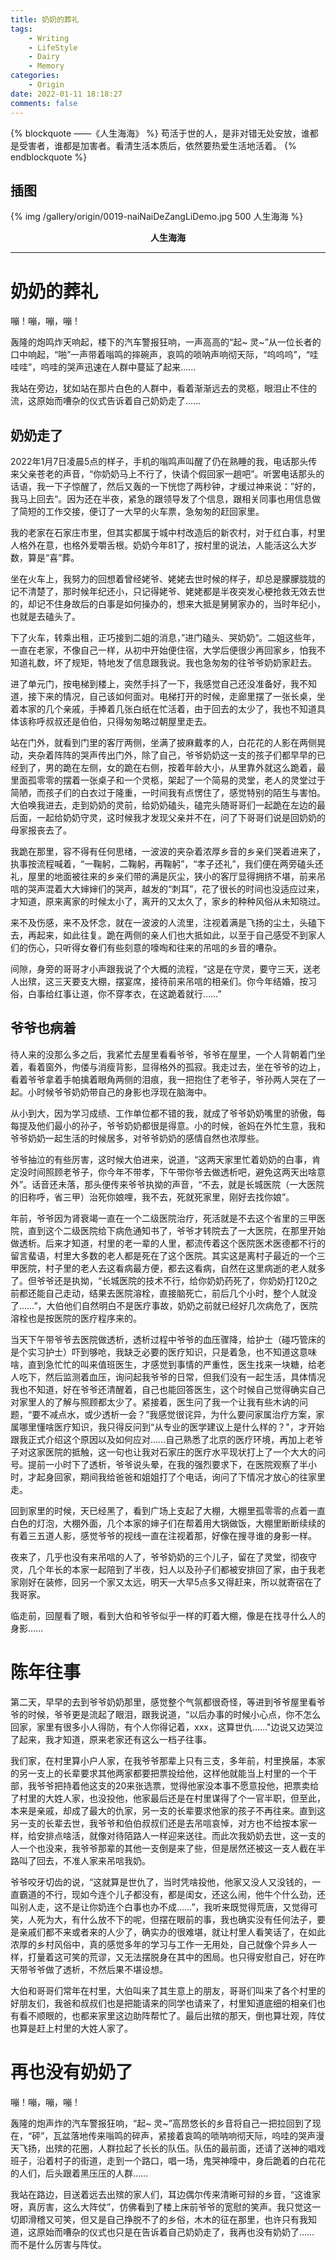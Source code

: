 ```yaml
---
title: 奶奶的葬礼
tags:  
	- Writing
	- LifeStyle
	- Dairy
	- Memory
categories: 
	- Origin
date: 2022-01-11 18:18:27
comments: false
---
```



{% blockquote ——《人生海海》 %}
苟活于世的人，是非对错无处安放，谁都是受害者，谁都是加害者。看清生活本质后，依然要热爱生活地活着。
{% endblockquote %}

<!-- more -->

## 插图
{% img /gallery/origin/0019-naiNaiDeZangLiDemo.jpg 500 人生海海 %}
<p align="center"><b>人生海海</b></p>

-----

# 奶奶的葬礼

嘣！嘣，嘣，嘣！

轰隆的炮鸣炸天响起，楼下的汽车警报狂响，一声高高的“起~ 灵~”从一位长者的口中响起，“啪”一声带着嗡鸣的摔碗声，哀鸣的唢呐声响彻天际，“呜呜呜”，“哇哇哇”，呜哇的哭声迅速在人群中蔓延了起来……

我站在旁边，犹如站在那片白色的人群中，看着渐渐远去的灵柩，眼泪止不住的流，这原始而嘈杂的仪式告诉着自己奶奶走了……

## 奶奶走了

2022年1月7日凌晨5点的样子，手机的嗡鸣声叫醒了仍在熟睡的我，电话那头传来父亲苍老的声音，“你奶奶马上不行了，快请个假回家一趟吧”。听罢电话那头的话语，我一下子惊醒了，然后又轰的一下恍惚了两秒钟，才缓过神来说：”好的，我马上回去“。因为还在半夜，紧急的跟领导发了个信息，跟相关同事也用信息做了简短的工作交接，便订了一大早的火车票，急匆匆的赶回家里。

我的老家在石家庄市里，但其实都属于城中村改造后的新农村，对于红白事，村里人格外在意，也格外爱嚼舌根。奶奶今年81了，按村里的说法，人能活这么大岁数，算是“喜”葬。

坐在火车上，我努力的回想着曾经姥爷、姥姥去世时候的样子，却总是朦朦胧胧的记不清楚了，那时候年纪还小，只记得姥爷、姥姥都是半夜突发心梗抢救无效去世的，却记不住身故后的白事是如何操办的，想来大抵是舅舅家办的，当时年纪小，也就是去磕头了。

下了火车，转乘出租，正巧接到二姐的消息，”进门磕头、哭奶奶“。二姐这些年，一直在老家，不像自己一样，从初中开始便住宿，大学后便很少再回家乡，怕我不知道礼数，坏了规矩，特地发了信息跟我说。我也急匆匆的往爷爷奶奶家赶去。

进了单元门，按电梯到楼上，突然手抖了一下，我感觉自己还没准备好，我不知道，接下来的情况，自己该如何面对。电梯打开的时候，走廊里摆了一张长桌，坐着本家的几个亲戚，手捧着几张白纸在忙活着，由于回去的太少了，我也不知道具体该称呼叔叔还是伯伯，只得匆匆略过朝屋里走去。

站在门外，就看到门里的客厅两侧，坐满了披麻戴孝的人，白花花的人影在两侧晃动，夹杂着阵阵的哭声传出门外，除了自己，爷爷奶奶这一支的孩子们都早早的已经到了，男的跪在左侧，女的跪在右侧，按着年龄大小，从里靠外就这么跪着，最里面孤零零的摆着一张桌子和一个灵柩，架起了一个简易的灵堂，老人的灵堂过于简陋，而孩子们的白衣过于隆重，一时间我有点愣住了，感觉特别的陌生与害怕。大伯唤我进去，走到奶奶的灵前，给奶奶磕头，磕完头随哥哥们一起跪在左边的最后面，一起给奶奶守灵，这时候我才发现父亲并不在，问了下哥哥们说是回奶奶的母家报丧去了。

我跪在那里，容不得有任何思绪，一波波的夹杂着浓厚乡音的乡亲们哭着进来了，执事按流程喊着，“一鞠躬，二鞠躬，再鞠躬”，“孝子还礼”，我们便在两旁磕头还礼，屋里的地面被往来的乡亲们带的满是灰尘，狭小的客厅显得拥挤不堪，前来吊唁的哭声混着大大婶婶们的哭声，越发的“刺耳”，花了很长的时间也没适应过来，才知道，原来离家的时候太小了，离开的又太久了，家乡的种种风俗从未知晓过。

来不及伤感，来不及怀念，就在一波波的人流里，注视着满是飞扬的尘土，头磕下去，再起来，如此往复。跪在两侧的亲人们也大抵如此，以至于自己感受不到家人们的伤心，只听得女眷们有些刻意的嚎啕和往来的吊唁的乡音的嘈杂。

间隙，身旁的哥哥才小声跟我说了个大概的流程，“这是在守灵，要守三天，送老人出殡，这三天要支大棚，摆宴席，接待前来吊唁的相亲们。你今年结婚，按习俗，白事给红事让道，你不穿孝衣，在这跪着就行……”

## 爷爷也病着

待人来的没那么多之后，我紧忙去屋里看看爷爷，爷爷在屋里，一个人背朝着门坐着，看着窗外，佝偻与消瘦背影，显得格外的孤寂。我走过去，坐在爷爷的边上，看着爷爷拿着手帕擒着眼角两侧的泪痕，我一把抱住了老爷子，爷孙两人哭在了一起。小时候爷爷奶奶带自己的身影也浮现在脑海中。

从小到大，因为学习成绩、工作单位都不错的我，就成了爷爷奶奶嘴里的骄傲，每每提及他们最小的孙子，爷爷奶奶都很是得意。小的时候，爸妈在外忙生意，我和爷爷奶奶一起生活的时候居多，对爷爷奶奶的感情自然也浓厚些。

爷爷抽泣的有些厉害，这时候大伯进来，说道，“这两天家里忙着奶奶的白事，肯定没时间照顾老爷子，你今年不带孝，下午带你爷去做透析吧，避免这两天出啥意外”。话音还未落，那头便传来爷爷执拗的声音，“不去，就是长城医院（一大医院的旧称呼，省三甲）治死你娘哩，我不去，死就死家里，刚好去找你娘”。

年前，爷爷因为肾衰竭一直在一个二级医院治疗，死活就是不去这个省里的三甲医院，直到这个二级医院给下病危通知书了，爷爷才转院去了一大医院，在那里开始做透析。后来才知道，村里的老一辈的人里，都流传着这个医院医术医德都不行的留言蜚语，村里大多数的老人都是死在了这个医院。其实这是离村子最近的一个三甲医院，村子里的老人去这看病最方便，都去这看病，自然在这里病逝的老人就多了。但爷爷还是执拗，“长城医院的技术不行，给你奶奶药死了，你奶奶打120之前都还能自己走动，结果去医院溶栓，直接脑死亡，前后几个小时，整个人就没了……”，大伯他们自然明白不是医疗事故，奶奶之前就已经好几次病危了，医院溶栓也是按医院的医疗程序来的。

当天下午带爷爷去医院做透析，透析过程中爷爷的血压骤降，给护士（碰巧管床的是个实习护士）吓到够呛，我缺乏必要的医疗知识，只是着急，也不知道这意味啥，直到急忙忙的叫来值班医生，才感觉到事情的严重性，医生找来一块糖，给老人吃下，然后监测着血压，询问起我爷爷的日常，但我们没有一起生活，具体情况我也不知道，好在爷爷还清醒着，自己也能回答医生，这个时候自己觉得确实自己对家里人的了解与照顾都太少了。紧接着，医生问了我一个让我有些木讷的问题，“要不减点水，或少透析一会？”我感觉很诧异，为什么要问家属治疗方案，家属哪里懂啥医疗知识，我只得反问到“从专业的医学建议上是什么样的？"，才开始跟我正式介绍这个原因以及如何应对……自己熟悉了北京的医疗环境，再加上老爷子对这家医院的抵触，这一句也让我对石家庄的医疗水平现状打上了一个大大的问号。提前一小时下了透析，爷爷说头晕，在我的强烈要求下，在医院观察了半小时，才起身回家，期间我给爸爸和姐姐打了个电话，询问了下情况才放心的往家里走。

回到家里的时候，天已经黑了，看到广场上支起了大棚，大棚里孤零零的点着一直白色的灯泡，大棚外面，几个本家的婶子们在帮着用大锅做饭，大棚里断断续续的有着三五道人影，感觉爷爷的视线一直在注视着那，好像在搜寻谁的身影一样。

夜来了，几乎也没有来吊唁的人了，爷爷奶奶的三个儿子，留在了灵堂，彻夜守灵，几个年长的本家一起陪到了半夜，妇人以及孙子们都被安排回了家，由于我老家刚好在装修，回另一个家又太远，明天一大早5点多又得赶来，所以就寄宿在了我哥家。

临走前，回屋看了眼，看到大伯和爷爷似乎一样的盯着大棚，像是在找寻什么人的身影……

# 陈年往事

第二天，早早的去到爷爷奶奶那里，感觉整个气氛都很奇怪，等进到爷爷屋里看爷爷的时候，爷爷更是流起了眼泪，跟我说道，“以后办事的时候小心点，你不怎么回家，家里有很多小人得防，有个人你得记着，xxx，这算世仇……"边说又边哭泣了起来，我才知道，原来老家还有这么一档子往事。

我们家，在村里算小户人家，在我爷爷那辈上只有三支，多年前，村里换届，本家的另一支上的长辈要求其他两家都要把票投给他，这样他就能当上村里的一个干部，我爷爷把持着他这支的20来张选票，觉得他家没本事不愿意投他，把票卖给了村里的大姓人家，也没投他，他家最后还是在村里谋得了个一官半职，但至此，本来是亲戚，却成了最大的仇家，另一支的长辈要求他家的孩子不再往来。直到这另一支的长辈去世，我爷爷和伯伯叔叔们还是去吊唁哀悼，对方也不给按本家一样，给安排点啥活，就像对待陌路人一样迎来送往。而此次我奶奶去世，这一支的人一个也没来，我爷爷那辈的其他一支倒是来了些，但是居然还被这一支人截在半路叫了回去，不准人家来吊唁我奶。

爷爷咬牙切齿的说，“这就算是世仇了，当时凭啥投他，他家又没人又没钱的，一直霸道的不行，现如今连个儿子都没有，都是闺女，还这么闹，他牛个什么劲，还叫别人走，这不是让你奶连个白事也办不成……”，我听来既觉得荒唐，又觉得可笑，人死为大，有什么放不下的呢，但摆在眼前的事，我也确实没有任何法子，要是亲戚们都不来或者来的人少了，确实办的很难堪，就让村里人看笑话了，在如此浓厚的乡村风俗中，真的感觉多年的学习与工作一无用处，自己就像个异乡人一样，打量着这可笑的荒谬，又无法摆脱身在其中的困局。也只得安慰自己，好在昨天带爷爷做了透析，不然后果不堪设想。

大伯和哥哥们常年在村里，大伯叫来了其生意上的朋友，哥哥们叫来了各个村里的好朋友们，我爸和叔叔们也是把能请来的同学也请来了，村里知道底细的相亲们也有看不顺眼的，也都来家里这边助阵帮忙了。最后出殡的那天，倒也算壮观，阵仗也算是赶上村里的大姓人家了。

# 再也没有奶奶了

嘣！嘣，嘣，嘣！

轰隆的炮声炸的汽车警报狂响，“起~ 灵~”高昂悠长的乡音将自己一把拉回到了现在，“砰”，瓦盆落地传来嗡鸣的碎声，紧接着哀鸣的唢呐响彻天际，呜哇的哭声漫天飞扬，出殡的花圈，人群拉起了长长的队伍。队伍的最前面，还请了送神的唱戏班子，沿着村子的街道，走到一个路口，唱一场，鬼哭神嚎中，身后跪着的白花花的人们，后头跟着黑压压的人群……

我站在路边，目送着远去出殡的家人们，耳边偶尔传来清晰可辩的乡音，“这谁家呀，真厉害，这么大阵仗”，仿佛看到了楼上床前爷爷的宽慰的笑声。我只觉这一切即滑稽又可笑，但又是自己挣脱不了的乡俗，木木的征在那里，也许只有我知道，这原始而嘈杂的仪式也只是在告诉着自己奶奶走了，我再也没有奶奶了…… 而不是什么厉害与阵仗。

